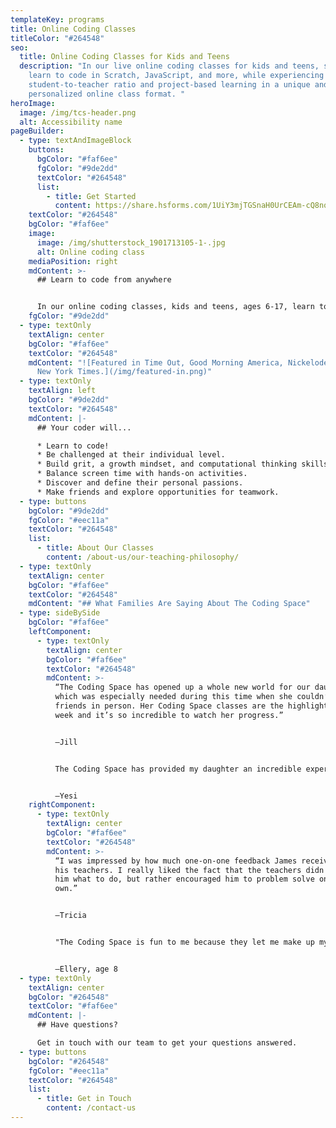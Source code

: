 ```yaml
---
templateKey: programs
title: Online Coding Classes
titleColor: "#264548"
seo:
  title: Online Coding Classes for Kids and Teens
  description: "In our live online coding classes for kids and teens, students
    learn to code in Scratch, JavaScript, and more, while experiencing a 4:1
    student-to-teacher ratio and project-based learning in a unique and
    personalized online class format. "
heroImage:
  image: /img/tcs-header.png
  alt: Accessibility name
pageBuilder:
  - type: textAndImageBlock
    buttons:
      bgColor: "#faf6ee"
      fgColor: "#9de2dd"
      textColor: "#264548"
      list:
        - title: Get Started
          content: https://share.hsforms.com/1UiY3mjTGSnaH0UrCEAm-cQ8nqsg
    textColor: "#264548"
    bgColor: "#faf6ee"
    image:
      image: /img/shutterstock_1901713105-1-.jpg
      alt: Online coding class
    mediaPosition: right
    mdContent: >-
      ## L﻿earn to code from anywhere


      I﻿n our online coding classes, kids and teens, ages 6-17, learn to code in Scratch, JavaScript, and more, while building key critical thinking and problem solving skills. Unlike virtually all other online classes, we don't teach through lecture or follow-along instructions. Instead we ask targeted questions that lead students to figuring out solutions on their own as they code a wide variety of projects.
    fgColor: "#9de2dd"
  - type: textOnly
    textAlign: center
    bgColor: "#faf6ee"
    textColor: "#264548"
    mdContent: "![Featured in Time Out, Good Morning America, Nickelodeon, and the
      New York Times.](/img/featured-in.png)"
  - type: textOnly
    textAlign: left
    bgColor: "#9de2dd"
    textColor: "#264548"
    mdContent: |-
      ## Your coder will...

      * Learn to code!
      * Be challenged at their individual level.
      * Build grit, a growth mindset, and computational thinking skills.
      * Balance screen time with hands-on activities.
      * Discover and define their personal passions.
      * Make friends and explore opportunities for teamwork.
  - type: buttons
    bgColor: "#9de2dd"
    fgColor: "#eec11a"
    textColor: "#264548"
    list:
      - title: About Our Classes
        content: /about-us/our-teaching-philosophy/
  - type: textOnly
    textAlign: center
    bgColor: "#faf6ee"
    textColor: "#264548"
    mdContent: "## What Families Are Saying About The Coding Space"
  - type: sideBySide
    bgColor: "#faf6ee"
    leftComponent:
      - type: textOnly
        textAlign: center
        bgColor: "#faf6ee"
        textColor: "#264548"
        mdContent: >-
          “The Coding Space has opened up a whole new world for our daughter,
          which was especially needed during this time when she couldn’t see
          friends in person. Her Coding Space classes are the highlight of her
          week and it’s so incredible to watch her progress.”


          —Jill


          The Coding Space has provided my daughter an incredible experience. She is getting better at problem-solving, has more confidence, and is being very creative in many different ways. What's even more important is she's having a blast.


          —Yesi
    rightComponent:
      - type: textOnly
        textAlign: center
        bgColor: "#faf6ee"
        textColor: "#264548"
        mdContent: >-
          “I was impressed by how much one-on-one feedback James received from
          his teachers. I really liked the fact that the teachers didn't tell
          him what to do, but rather encouraged him to problem solve on his
          own.”


          —Tricia


          "The Coding Space is fun to me because they let me make up my own ideas, have fun doing the activities, and then share! I like the feedback that others share with me too! It's a place with a message of fun to me."


          —Ellery, age 8
  - type: textOnly
    textAlign: center
    bgColor: "#264548"
    textColor: "#faf6ee"
    mdContent: |-
      ## Have questions?

      Get in touch with our team to get your questions answered.
  - type: buttons
    bgColor: "#264548"
    fgColor: "#eec11a"
    textColor: "#264548"
    list:
      - title: Get in Touch
        content: /contact-us
---
```

